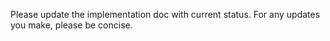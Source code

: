 Please update the implementation doc with current status. For any updates you make, please be concise.